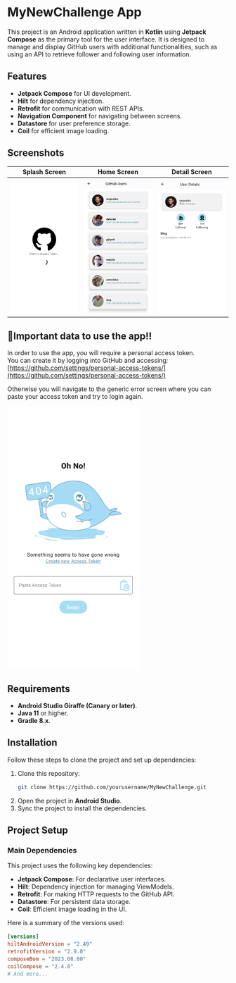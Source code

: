 # MyNewChallenge App

This project is an Android application written in **Kotlin** using **Jetpack Compose** as the primary tool for the user interface. It is designed to manage and display GitHub users with additional functionalities, such as using an API to retrieve follower and following user information.

## Features

- **Jetpack Compose** for UI development.
- **Hilt** for dependency injection.
- **Retrofit** for communication with REST APIs.
- **Navigation Component** for navigating between screens.
- **Datastore** for user preference storage.
- **Coil** for efficient image loading.

## Screenshots

| Splash Screen | Home Screen | Detail Screen |
|-------------------|-------------------|----------------|
| <img src="https://github.com/scerdan/my-new-challenge/blob/master/pictures/checkin.png" width="250"/> | <img src="https://github.com/scerdan/my-new-challenge/blob/master/pictures/home.png" width="250"/> | <img src="https://github.com/scerdan/my-new-challenge/blob/master/pictures/detail.png" width="250"/> |

## 🔻Important data to use the app‼️
In order to use the app, you will require a personal access token.  
You can create it by logging into GitHub and accessing:  
[https://github.com/settings/personal-access-tokens/](https://github.com/settings/personal-access-tokens/)

Otherwise you will navigate to the generic error screen where you can paste your access token and try to login again.

<img src="https://github.com/scerdan/my-new-challenge/blob/master/pictures/pasteToken.png" width="300"/>

## Requirements

- **Android Studio Giraffe (Canary or later)**.
- **Java 11** or higher.
- **Gradle 8.x**.

## Installation

Follow these steps to clone the project and set up dependencies:

1. Clone this repository:
    ```bash
    git clone https://github.com/yourusername/MyNewChallenge.git
    ```
2. Open the project in **Android Studio**.
3. Sync the project to install the dependencies.

## Project Setup

### Main Dependencies

This project uses the following key dependencies:

- **Jetpack Compose**: For declarative user interfaces.
- **Hilt**: Dependency injection for managing ViewModels.
- **Retrofit**: For making HTTP requests to the GitHub API.
- **Datastore**: For persistent data storage.
- **Coil**: Efficient image loading in the UI.

Here is a summary of the versions used:

```toml
[versions]
hiltAndroidVersion = "2.49"
retrofitVersion = "2.9.0"
composeBom = "2023.08.00"
coilCompose = "2.4.0"
# And more...
